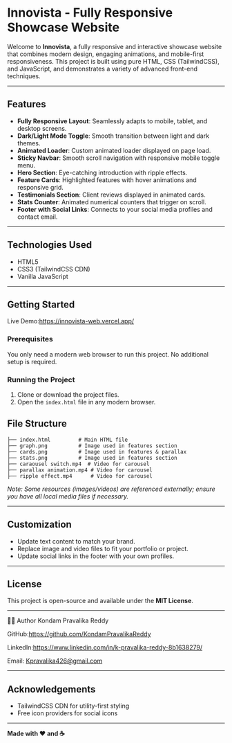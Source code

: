 # Innovista - Fully Responsive Showcase Website

Welcome to **Innovista**, a fully responsive and interactive showcase website that combines modern design, engaging animations, and mobile-first responsiveness. This project is built using pure HTML, CSS (TailwindCSS), and JavaScript, and demonstrates a variety of advanced front-end techniques.

---

## Features

* **Fully Responsive Layout**: Seamlessly adapts to mobile, tablet, and desktop screens.
* **Dark/Light Mode Toggle**: Smooth transition between light and dark themes.
* **Animated Loader**: Custom animated loader displayed on page load.
* **Sticky Navbar**: Smooth scroll navigation with responsive mobile toggle menu.
* **Hero Section**: Eye-catching introduction with ripple effects.
* **Feature Cards**: Highlighted features with hover animations and responsive grid.
* **Testimonials Section**: Client reviews displayed in animated cards.
* **Stats Counter**: Animated numerical counters that trigger on scroll.
* **Footer with Social Links**: Connects to your social media profiles and contact email.

---

## Technologies Used

* HTML5
* CSS3 (TailwindCSS CDN)
* Vanilla JavaScript

---

## Getting Started
   Live Demo:https://innovista-web.vercel.app/

### Prerequisites

You only need a modern web browser to run this project. No additional setup is required.

### Running the Project

1. Clone or download the project files.
2. Open the `index.html` file in any modern browser.


## File Structure

```
├── index.html         # Main HTML file
├── graph.png          # Image used in features section
├── cards.png          # Image used in features & parallax
├── stats.png          # Image used in features section
├── caraousel switch.mp4  # Video for carousel
├── parallax animation.mp4 # Video for carousel
├── ripple effect.mp4      # Video for carousel
```

*Note: Some resources (images/videos) are referenced externally; ensure you have all local media files if necessary.*

---

## Customization

* Update text content to match your brand.
* Replace image and video files to fit your portfolio or project.
* Update social links in the footer with your own profiles.

---

## License

This project is open-source and available under the **MIT License**.

---

👨‍💻 Author Kondam Pravalika Reddy

GitHub:https://github.com/KondamPravalikaReddy

LinkedIn:https://www.linkedin.com/in/k-pravalika-reddy-8b1638279/

Email: Kpravalika426@gmail.com

---

## Acknowledgements

* TailwindCSS CDN for utility-first styling
* Free icon providers for social icons

---

**Made with ❤️ and ☕**
